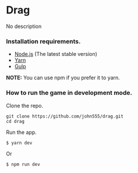 # Drag

No description

### Installation requirements.
- [Node.js](https://nodejs.org/en/download/) (The latest stable version)
- [Yarn](https://yarnpkg.com/en/docs/install)
- [Gulp](https://gulpjs.com/)

__NOTE:__ You can use npm if you prefer it to yarn. 

### How to run the game in development mode.
Clone the repo.
```
git clone https://github.com/john555/drag.git
cd drag
```
Run the app.
```
$ yarn dev
```
Or 
```
$ npm run dev
```

